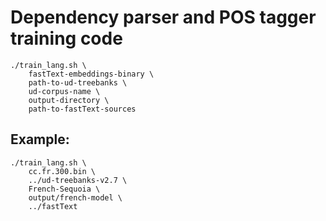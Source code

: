 # Dependency parser and POS tagger training code

```
./train_lang.sh \
    fastText-embeddings-binary \
    path-to-ud-treebanks \
    ud-corpus-name \
    output-directory \
    path-to-fastText-sources
```

## Example:

```
./train_lang.sh \
    cc.fr.300.bin \
    ../ud-treebanks-v2.7 \
    French-Sequoia \
    output/french-model \
    ../fastText
```
